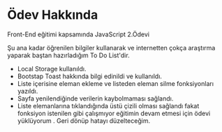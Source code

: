 # Ödev Hakkında
Front-End eğitimi kapsamında JavaScript 2.Ödevi

Şu ana kadar öğrenilen bilgiler kullanarak ve internetten çokça araştırma yaparak baştan hazırladığım To Do List'dir.

- Local Storage kullanıldı.
- Bootstap Toast hakkında bilgi edinildi ve kullanıldı. 
- Liste içerisine eleman ekleme ve listeden eleman silme fonksiyonları yazıldı.
- Sayfa yenilendiğinde verilerin kaybolmaması sağlandı.
- Liste elemanlarına tıklandığında üstü çizili olması sağlandı fakat fonksiyon istenilen gibi çalışmıyor  eğitimin devam etmesi için ödevi yüklüyorum . Geri dönüp hatayı düzelteceğim.
